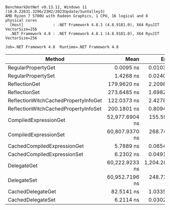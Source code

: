 ```

BenchmarkDotNet v0.13.12, Windows 11 (10.0.22631.3296/23H2/2023Update/SunValley3)
AMD Ryzen 7 5700U with Radeon Graphics, 1 CPU, 16 logical and 8 physical cores
  [Host]             : .NET Framework 4.8.1 (4.8.9181.0), X64 RyuJIT VectorSize=256
  .NET Framework 4.8 : .NET Framework 4.8.1 (4.8.9181.0), X64 RyuJIT VectorSize=256

Job=.NET Framework 4.8  Runtime=.NET Framework 4.8  

```
| Method                               | Mean           | Error         | StdDev        | Median         |
|------------------------------------- |---------------:|--------------:|--------------:|---------------:|
| RegularPropertyGet                   |      0.0095 ns |     0.0103 ns |     0.0091 ns |      0.0102 ns |
| RegularPropertySet                   |      1.4268 ns |     0.0240 ns |     0.0224 ns |      1.4221 ns |
| ReflectionGet                        |    179.9620 ns |     2.2098 ns |     2.0671 ns |    179.4725 ns |
| ReflectionSet                        |    273.6485 ns |     1.6982 ns |     1.5885 ns |    274.0634 ns |
| ReflectionWitchCachedPropertyInfoGet |    122.0373 ns |     2.4278 ns |     3.0704 ns |    121.7356 ns |
| ReflectionWitchCachedPropertyInfoSet |    200.1801 ns |     0.8094 ns |     0.7571 ns |    200.4093 ns |
| CompiledExpressionGet                | 52,977.6904 ns |   155.5971 ns |   145.5456 ns | 52,966.3879 ns |
| CompiledExpressionSet                | 60,807.9370 ns |   268.7491 ns |   251.3881 ns | 60,762.0483 ns |
| CachedCompiledExpressionGet          |      5.7889 ns |     0.0654 ns |     0.0612 ns |      5.7709 ns |
| CachedCompiledExpressionSet          |      6.2302 ns |     0.0491 ns |     0.0459 ns |      6.2266 ns |
| DelegateGet                          | 60,222.9233 ns | 1,204.2871 ns | 2,171.5780 ns | 59,160.3394 ns |
| DelegateSet                          | 60,952.7196 ns |   248.7329 ns |   220.4952 ns | 60,967.0898 ns |
| CachedDelegateGet                    |     82.5141 ns |     1.0335 ns |     0.9667 ns |     82.2628 ns |
| CachedDelegateSet                    |      6.2114 ns |     0.0302 ns |     0.0282 ns |      6.2066 ns |
